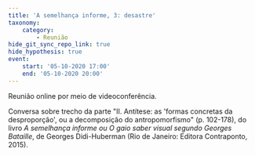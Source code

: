 ```yaml
---
title: 'A semelhança informe, 3: desastre'
taxonomy:
    category:
        - Reunião
hide_git_sync_repo_link: true
hide_hypothesis: true
event:
    start: '05-10-2020 17:00'
    end: '05-10-2020 20:00'
---
```


Reunião online por meio de videoconferência.

Conversa sobre trecho da parte "II. Antítese: as 'formas concretas da desproporção', ou a decomposição do antropomorfismo" (p. 102-178), do livro _A semelhança informe ou O gaio saber visual segundo Georges Bataille_, de Georges Didi-Huberman (Rio de Janeiro: Editora Contraponto, 2015).